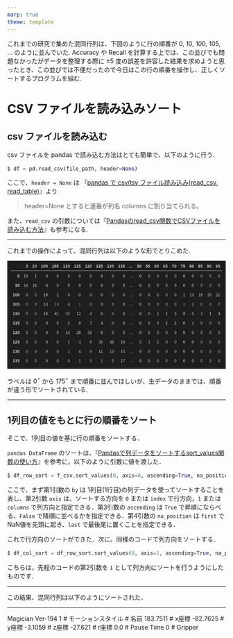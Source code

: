 ```yaml
---
marp: true
theme: template
---
```


これまでの研究で集めた混同行列は、下図のように行の順番が 0, 10, 100, 105, ... のように並んでいた. Accuracy や Recall を計算する上では、この並びでも問題なかったがデータを整理する際に ±5 度の誤差を許容した結果を求めようと思ったとき、この並びでは不便だったので今日はこの行の順番を操作し、正しくソートするプログラムを組む.

# CSV ファイルを読み込みソート

## csv ファイルを読み込む

csv ファイルを pandas で読み込む方法はとても簡単で、以下のように行う.

```python
$ df = pd.read_csv(file_path, header=None)
```

ここで、`header = None` は 『[pandas で csv/tsv ファイル読み込み(read_csv, read_table)](https://note.nkmk.me/python-pandas-read-csv-tsv/)』より

> header=None とすると連番が列名 columns に割り当てられる。

また、`read_csv` の引数については『[Pandasのread_csv関数でCSVファイルを読み込む方法](https://deepage.net/features/pandas-readcsv-light.html)』も参考になる.

---

これまでの操作によって、混同行列は以下のような形でとりこめた.

![confution_1](https://raw.githubusercontent.com/rurusasu/Diary/master/%E7%94%BB%E5%83%8F/2021_0430/Confution_1.png)

ラベルは 0$^\circ$ から 175$^\circ$ まで順番に並んでほしいが、生データのままでは、順番が違う形でソートされている.

---

## 1列目の値をもとに行の順番をソート

そこで、1列目の値を基に行の順番をソートする．

`pandas DataFrame` のソートは、『[Pandasで列データをソートするsort_values関数の使い方](https://deepage.net/features/pandas-sort-values.html)』を参考に，以下のように引数に値を渡した．

```python
$ df_row_sort = f_csv.sort_values(0, axis=0, ascending=True, na_position='first')
```

ここで、まず第1引数の `by` は 1列目(1行目)の列データを使ってソートすることを表し、第2引数 `axis` は、ソートする方向を  `0` または `index` で行方向，`1` または `columns` で列方向と指定できる．第3引数の `ascending` は `True`  で昇順にならべる、`False` で降順に並べるかを指定できる．第4引数の `na_position` は `first` でNaN値を先頭に起き、`last` で最後尾に置くことを指定できる．

これで行方向のソートができた．次に、同様のコードで列方向をソートする．

```python
$ df_col_sort = df_row_sort.sort_values(0, axis=1, ascending=True, na_position='first')
```
こちらは，先程のコードの第2引数を `1` として列方向にソートを行うようにしたものです．

---

この結果、混同行列は以下のようにソートされた．




---

  <DobotType>
    <item_0>Magician</item_0>
  </DobotType>
  <row_StudioVersion>
    <item_0>Ver-194</item_0>
  </row_StudioVersion>
  <row0>
    <item_0>1</item_0> # モーションスタイル
    <item_1 /> # 名前
    <item_2>183.7511</item_2> # x座標
    <item_3>-82.7625</item_3>  # y座標
    <item_4>-3.1059</item_4>    # z座標
    <item_5>-27.621</item_5>    # r座標
    <item_10>0.0</item_10>       # Pause Time
    <item_11>0</item_11>          # Gripper
  </row0>
